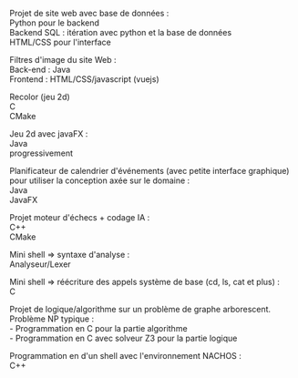 Projet de site web avec base de données :  
    Python pour le backend  
    Backend SQL : itération avec python et la base de données  
    HTML/CSS pour l'interface  
  
Filtres d'image du site Web :  
    Back-end : Java  
    Frontend : HTML/CSS/javascript (vuejs)  
  
Recolor (jeu 2d)  
    C  
    CMake  
  
Jeu 2d avec javaFX :  
    Java  
    progressivement  
  
Planificateur de calendrier d'événements (avec petite interface graphique) pour utiliser la conception axée sur le domaine :  
    Java  
    JavaFX  
  
Projet moteur d'échecs + codage IA :  
    C++  
    CMake  
  
Mini shell => syntaxe d'analyse :  
    Analyseur/Lexer  
  
Mini shell => réécriture des appels système de base (cd, ls, cat et plus) :  
    C  
  
Projet de logique/algorithme sur un problème de graphe arborescent. Problème NP typique :  
    - Programmation en C pour la partie algorithme  
    - Programmation en C avec solveur Z3 pour la partie logique  
  
Programmation en d'un shell avec l'environnement NACHOS :  
    C++  